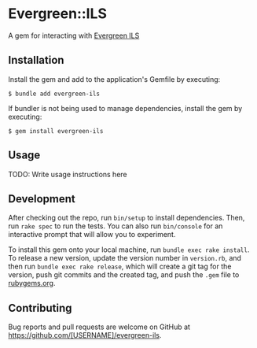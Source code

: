 # Evergreen::ILS

A gem for interacting with [Evergreen ILS](https://evergreen-ils.org)

## Installation

Install the gem and add to the application's Gemfile by executing:

    $ bundle add evergreen-ils

If bundler is not being used to manage dependencies, install the gem by executing:

    $ gem install evergreen-ils

## Usage

TODO: Write usage instructions here

## Development

After checking out the repo, run `bin/setup` to install dependencies. Then, run `rake spec` to run the tests. You can also run `bin/console` for an interactive prompt that will allow you to experiment.

To install this gem onto your local machine, run `bundle exec rake install`. To release a new version, update the version number in `version.rb`, and then run `bundle exec rake release`, which will create a git tag for the version, push git commits and the created tag, and push the `.gem` file to [rubygems.org](https://rubygems.org).

## Contributing

Bug reports and pull requests are welcome on GitHub at https://github.com/[USERNAME]/evergreen-ils.
